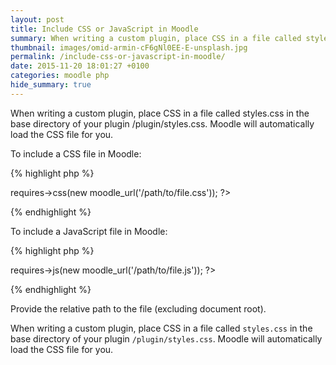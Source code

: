 ```yaml
---
layout: post
title: Include CSS or JavaScript in Moodle
summary: When writing a custom plugin, place CSS in a file called styles.css in the base directory of your plugin /plugin/styles.css. Moodle will automatically load the CSS file for you.
thumbnail: images/omid-armin-cF6gNl0EE-E-unsplash.jpg
permalink: /include-css-or-javascript-in-moodle/
date: 2015-11-20 18:01:27 +0100
categories: moodle php
hide_summary: true
---
```


When writing a custom plugin, place CSS in a file called styles.css in the base directory of your plugin /plugin/styles.css. Moodle will automatically load the CSS file for you.

To include a CSS file in Moodle:

{% highlight php %}
<?php $PAGE->requires->css(new moodle_url('/path/to/file.css')); ?>
{% endhighlight %}

To include a JavaScript file in Moodle:

{% highlight php %}
<?php $PAGE->requires->js(new moodle_url('/path/to/file.js')); ?>
{% endhighlight %}

Provide the relative path to the file (excluding document root).

When writing a custom plugin, place CSS in a file called `styles.css` in the base directory of your plugin `/plugin/styles.css`. Moodle will automatically load the CSS file for you.